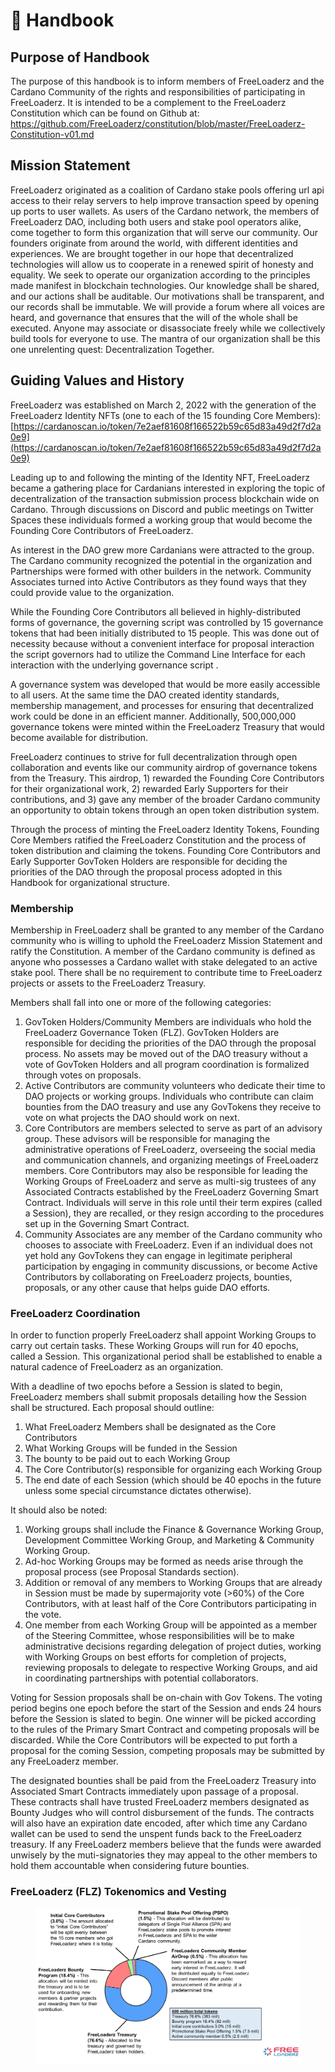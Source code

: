# 📄 Handbook

## Purpose of Handbook

The purpose of this handbook is to inform members of FreeLoaderz and the Cardano Community of the rights and responsibilities of participating in FreeLoaderz. It is intended to be a complement to the FreeLoaderz Constitution which can be found on Github at: https://github.com/FreeLoaderz/constitution/blob/master/FreeLoaderz-Constitution-v01.md

## Mission Statement <a href="#_xd1m5yejawmr" id="_xd1m5yejawmr"></a>

FreeLoaderz originated as a coalition of Cardano stake pools offering url api access to their relay servers to help improve transaction speed by opening up ports to user wallets. As users of the Cardano network, the members of FreeLoaderz DAO, including both users and stake pool operators alike, come together to form this organization that will serve our community. Our founders originate from around the world, with different identities and experiences. We are brought together in our hope that decentralized technologies will allow us to cooperate in a renewed spirit of honesty and equality. We seek to operate our organization according to the principles made manifest in blockchain technologies. Our knowledge shall be shared, and our actions shall be auditable. Our motivations shall be transparent, and our records shall be immutable. We will provide a forum where all voices are heard, and governance that ensures that the will of the whole shall be executed. Anyone may associate or disassociate freely while we collectively build tools for everyone to use. The mantra of our organization shall be this one unrelenting quest: Decentralization Together.

## Guiding Values and History <a href="#_7y0g53whoysd" id="_7y0g53whoysd"></a>

FreeLoaderz was established on March 2, 2022 with the generation of the FreeLoaderz Identity NFTs (one to each of the 15 founding Core Members): [https://cardanoscan.io/token/7e2aef81608f166522b59c65d83a49d2f7d2a0e9](https://cardanoscan.io/token/7e2aef81608f166522b59c65d83a49d2f7d2a0e9)

Leading up to and following the minting of the Identity NFT, FreeLoaderz became a gathering place for Cardanians interested in exploring the topic of decentralization of the transaction submission process blockchain wide on Cardano. Through discussions on Discord and public meetings on Twitter Spaces these individuals formed a working group that would become the Founding Core Contributors of FreeLoaderz.

As interest in the DAO grew more Cardanians were attracted to the group. The Cardano community recognized the potential in the organization and Partnerships were formed with other builders in the network. Community Associates turned into Active Contributors as they found ways that they could provide value to the organization.

While the Founding Core Contributors all believed in highly-distributed forms of governance, the governing script was controlled by 15 governance tokens that had been initially distributed to 15 people. This was done out of necessity because without a convenient interface for proposal interaction the script governors had to utilize the Command Line Interface for each interaction with the underlying governance script .

A governance system was developed that would be more easily accessible to all users. At the same time the DAO created identity standards, membership management, and processes for ensuring that decentralized work could be done in an efficient manner. Additionally, 500,000,000 governance tokens were minted within the FreeLoaderz Treasury that would become available for distribution.

FreeLoaderz continues to strive for full decentralization through open collaboration and events like our community airdrop of governance tokens from the Treasury. This airdrop, 1) rewarded the Founding Core Contributors for their organizational work, 2) rewarded Early Supporters for their contributions, and 3) gave any member of the broader Cardano community an opportunity to obtain tokens through an open token distribution system.

Through the process of minting the FreeLoaderz Identity Tokens, Founding Core Members ratified the FreeLoaderz Constitution and the process of token distribution and claiming the tokens. Founding Core Contributors and Early Supporter GovToken Holders are responsible for deciding the priorities of the DAO through the proposal process adopted in this Handbook for organizational structure.

### Membership <a href="#_n86z4zt3hrxq" id="_n86z4zt3hrxq"></a>

Membership in FreeLoaderz shall be granted to any member of the Cardano community who is willing to uphold the FreeLoaderz Mission Statement and ratify the Constitution. A member of the Cardano community is defined as anyone who possesses a Cardano wallet with stake delegated to an active stake pool. There shall be no requirement to contribute time to FreeLoaderz projects or assets to the FreeLoaderz Treasury.

Members shall fall into one or more of the following categories:

1. GovToken Holders/Community Members are individuals who hold the FreeLoaderz Governance Token (FLZ). GovToken Holders are responsible for deciding the priorities of the DAO through the proposal process. No assets may be moved out of the DAO treasury without a vote of GovToken Holders and all program coordination is formalized through votes on proposals.
2. Active Contributors are community volunteers who dedicate their time to DAO projects or working groups. Individuals who contribute can claim bounties from the DAO treasury and use any GovTokens they receive to vote on what projects the DAO should work on next.
3. Core Contributors are members selected to serve as part of an advisory group. These advisors will be responsible for managing the administrative operations of FreeLoaderz, overseeing the social media and communication channels, and organizing meetings of FreeLoaderz members. Core Contributors may also be responsible for leading the Working Groups of FreeLoaderz and serve as multi-sig trustees of any Associated Contracts established by the FreeLoaderz Governing Smart Contract. Individuals will serve in this role until their term expires (called a Session), they are recalled, or they resign according to the procedures set up in the Governing Smart Contract.
4. Community Associates are any member of the Cardano community who chooses to associate with FreeLoaderz. Even if an individual does not yet hold any GovTokens they can engage in legitimate peripheral participation by engaging in community discussions, or become Active Contributors by collaborating on FreeLoaderz projects, bounties, proposals, or any other cause that helps guide DAO efforts.

### FreeLoaderz Coordination <a href="#_5ndwyowtenub" id="_5ndwyowtenub"></a>

In order to function properly FreeLoaderz shall appoint Working Groups to carry out certain tasks. These Working Groups will run for 40 epochs, called a Session. This organizational period shall be established to enable a natural cadence of FreeLoaderz as an organization.

With a deadline of two epochs before a Session is slated to begin, FreeLoaderz members shall submit proposals detailing how the Session shall be structured. Each proposal should outline:

1. What FreeLoaderz Members shall be designated as the Core Contributors
2. What Working Groups will be funded in the Session
3. The bounty to be paid out to each Working Group
4. The Core Contributor(s) responsible for organizing each Working Group
5. The end date of each Session (which should be 40 epochs in the future unless some special circumstance dictates otherwise).

It should also be noted:

1. Working groups shall include the Finance & Governance Working Group, Development Committee Working Group, and Marketing & Community Working Group.
2. Ad-hoc Working Groups may be formed as needs arise through the proposal process (see Proposal Standards section).
3. Addition or removal of any members to Working Groups that are already in Session must be made by supermajority vote (>60%) of the Core Contributors, with at least half of the Core Contributors participating in the vote.
4. One member from each Working Group will be appointed as a member of the Steering Committee, whose responsibilities will be to make administrative decisions regarding delegation of project duties, working with Working Groups on best efforts for completion of projects, reviewing proposals to delegate to respective Working Groups, and aid in coordinating partnerships with potential collaborators.

Voting for Session proposals shall be on-chain with Gov Tokens. The voting period begins one epoch before the start of the Session and ends 24 hours before the Session is slated to begin. One winner will be picked according to the rules of the Primary Smart Contract and competing proposals will be discarded. While the Core Contributors will be expected to put forth a proposal for the coming Session, competing proposals may be submitted by any FreeLoaderz member.

The designated bounties shall be paid from the FreeLoaderz Treasury into Associated Smart Contracts immediately upon passage of a proposal. These contracts shall have trusted FreeLoaderz members designated as Bounty Judges who will control disbursement of the funds. The contracts will also have an expiration date encoded, after which time any Cardano wallet can be used to send the unspent funds back to the FreeLoaderz treasury. If any FreeLoaderz members believe that the funds were awarded unwisely by the muti-signatories they may appeal to the other members to hold them accountable when considering future bounties.

### FreeLoaderz (FLZ) Tokenomics and Vesting <a href="#_qnwwk7s6mykq" id="_qnwwk7s6mykq"></a>

<figure><img src=".gitbook/assets/tokenomics.png" alt=""><figcaption></figcaption></figure>
